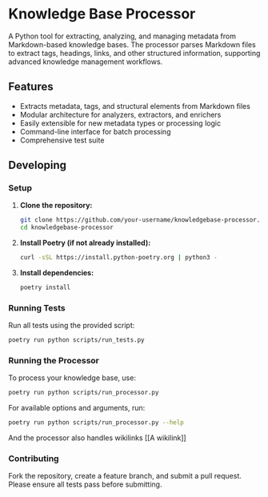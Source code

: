 # Knowledge Base Processor

A Python tool for extracting, analyzing, and managing metadata from Markdown-based knowledge bases. The processor parses Markdown files to extract tags, headings, links, and other structured information, supporting advanced knowledge management workflows.

## Features

- Extracts metadata, tags, and structural elements from Markdown files
- Modular architecture for analyzers, extractors, and enrichers
- Easily extensible for new metadata types or processing logic
- Command-line interface for batch processing
- Comprehensive test suite

## Developing

### Setup

1. **Clone the repository:**
   ```bash
   git clone https://github.com/your-username/knowledgebase-processor.git
   cd knowledgebase-processor
   ```

2. **Install Poetry (if not already installed):**
   ```bash
   curl -sSL https://install.python-poetry.org | python3 -
   ```

3. **Install dependencies:**
   ```bash
   poetry install
   ```

### Running Tests

Run all tests using the provided script:
```bash
poetry run python scripts/run_tests.py
```

### Running the Processor

To process your knowledge base, use:
```bash
poetry run python scripts/run_processor.py
```
For available options and arguments, run:
```bash
poetry run python scripts/run_processor.py --help
```

And the processor also handles wikilinks [[A wikilink]]

### Contributing

Fork the repository, create a feature branch, and submit a pull request. Please ensure all tests pass before submitting.
